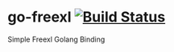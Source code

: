# go-freexl [![Build Status](https://travis-ci.org/thedumptruck/go-freexl.svg?branch=master)](https://travis-ci.org/thedumptruck/go-freexl)
Simple Freexl Golang Binding
